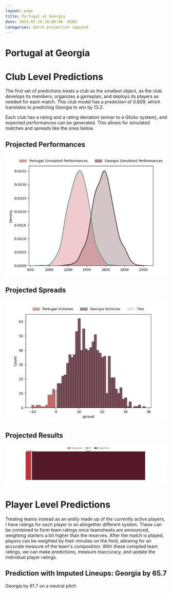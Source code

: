 ```yaml
---  
layout: page  
title: Portugal at Georgia  
date: 2023-03-19 18:00:00 -0500  
categories: match projection imputed  
---
```

# Portugal at Georgia

# Club Level Predictions


The first set of predictions treats a club as the smallest object, as the club develops its members, organizes a gameplan, and deploys its players as needed for each match. This club model has a prediction of 0.809, which translates to predicting Georgia to win by 13.2.

Each club has a rating and a rating deviation (simiar to a Glicko system), and expected performances can be generated. This allows for simulated matches and spreads like the ones below.
## Projected Performances


![Projected Performances](plots/performances_2023-03-19-Georgia-Portugal.png)
## Projected Spreads


![Projected Spreads](plots/spreads_2023-03-19-Georgia-Portugal.png)
## Projected Results


![Projected Results](plots/resultbar_2023-03-19-Georgia-Portugal.png)
# Player Level Predictions


Treating teams instead as an entity made up of the currently active players, I have ratings for each player in an altogether different system. These can be combined to form team ratings once teamsheets are announced, weighting starters a bit higher than the reserves. After the match is played, players can be weighted by their minutes on the field, allowing for an accurate measure of the team's composition. With these compiled team ratings, we can make predictions, measure inaccuracy, and update the individual player ratings.
## Prediction with Imputed Lineups: Georgia by 65.7


Georgia by 61.7 on a neutral pitch

